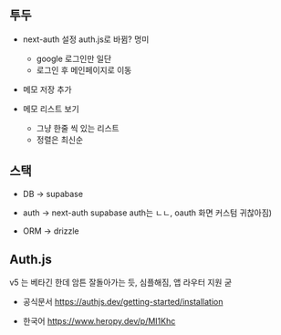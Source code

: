## 투두

- next-auth 설정 auth.js로 바뀜? 멍미

  - google 로그인만 일단
  - 로그인 후 메인페이지로 이동

- 메모 저장 추가

- 메모 리스트 보기
  - 그냥 한줄 씩 있는 리스트
  - 정렬은 최신순

## 스택

- DB -> supabase

- auth -> next-auth supabase auth는 ㄴㄴ, oauth 화면 커스텀 귀찮아짐)

- ORM -> drizzle

## Auth.js

v5 는 베타긴 한데 암튼 잘돌아가는 듯, 심플해짐, 앱 라우터 지원 굳

- 공식문서
  https://authjs.dev/getting-started/installation

- 한국어
  https://www.heropy.dev/p/MI1Khc
